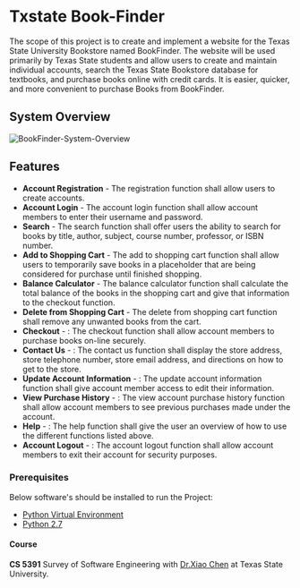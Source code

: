 # Txstate Book-Finder

The scope of this project is to create and implement a website for the Texas State University Bookstore named BookFinder. The website will be used primarily by Texas State students and allow users to create and maintain individual accounts, search the Texas State Bookstore database for textbooks, and purchase books online with credit cards. It is easier, quicker, and more convenient to purchase Books from BookFinder.

## System Overview
![BookFinder-System-Overview](https://github.com/jayabhavana342/Txstate-BookFinder/blob/master/BookFinder-System.png)

## Features

* **Account Registration** - The registration function shall allow users to create accounts. 
* **Account Login** - The account login function shall allow account members to enter their username and password.
* **Search** -  The search function shall offer users the ability to search for books by title, author, subject, course number, professor, or ISBN number. 
* **Add to Shopping Cart** -  The add to shopping cart function shall allow users to temporarily save books in a placeholder that are being considered for purchase until finished shopping. 
* **Balance Calculator** -  The balance calculator function shall calculate the total balance of the books in the shopping cart and give that information to the checkout function. 
* **Delete from Shopping Cart** -  The delete from shopping cart function shall remove any unwanted books from the cart. 
* **Checkout** -  : The checkout function shall allow account members to purchase books on-line securely. 
* **Contact Us** -  : The contact us function shall display the store address, store telephone number, store email address, and directions on how to get to the store.  
* **Update Account Information** -  : The update account information function shall give account member access to edit their information.  
* **View Purchase History** -  : The view account purchase history function shall allow account members to see previous purchases made under the account.   
* **Help** -  : The help function shall give the user an overview of how to use the different functions listed above.
* **Account Logout** -  : The account logout function shall allow account members to exit their account for security purposes.
  
### Prerequisites

Below software's should be installed to run the Project:
* [Python Virtual Environment](https://packaging.python.org/guides/installing-using-pip-and-virtualenv/)
* [Python 2.7](https://www.python.org/downloads/)

#### Course

**CS 5391** Survey of Software Engineering with [Dr.Xiao Chen](http://cs.txstate.edu/~xc10/) at Texas State University.
